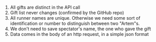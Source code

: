 1. All gifts are distinct in the API call
2. Gift list never changes (confirmed by the GitHub repo)
3. All runner names are unique. Otherwise we need some sort of identification or number to distinguish between two "Artem"s.
4. We don't need to save spectator's name, the one who gave the gift
5. Data comes in the body of an http request, in a simple json format
